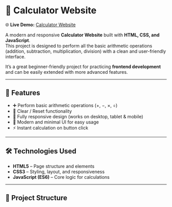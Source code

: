 # 🧮 Calculator Website  

🌐 **Live Demo:** [Calculator Website](https://atulispro1.github.io/calculator/)  

A modern and responsive **Calculator Website** built with **HTML, CSS, and JavaScript**.  
This project is designed to perform all the basic arithmetic operations (addition, subtraction, multiplication, division) with a clean and user-friendly interface.  

It’s a great beginner-friendly project for practicing **frontend development** and can be easily extended with more advanced features.  

---

## 🚀 Features
- ➕ Perform basic arithmetic operations (+, −, ×, ÷)  
- 🧹 Clear / Reset functionality  
- 📱 Fully responsive design (works on desktop, tablet & mobile)  
- 🎨 Modern and minimal UI for easy usage  
- ⚡ Instant calculation on button click  

---

## 🛠️ Technologies Used
- **HTML5** – Page structure and elements  
- **CSS3** – Styling, layout, and responsiveness  
- **JavaScript (ES6)** – Core logic for calculations  

---

## 📂 Project Structure
